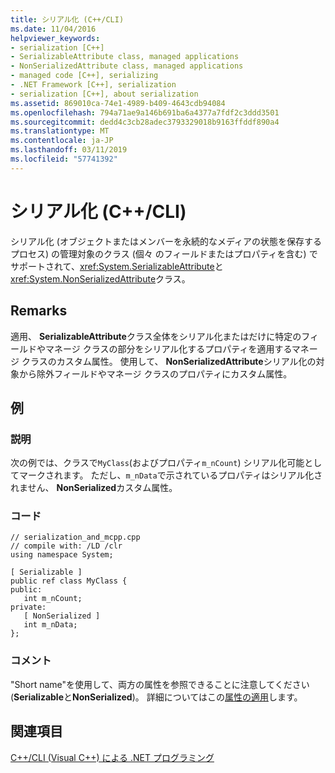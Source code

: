 ```yaml
---
title: シリアル化 (C++/CLI)
ms.date: 11/04/2016
helpviewer_keywords:
- serialization [C++]
- SerializableAttribute class, managed applications
- NonSerializedAttribute class, managed applications
- managed code [C++], serializing
- .NET Framework [C++], serialization
- serialization [C++], about serialization
ms.assetid: 869010ca-74e1-4989-b409-4643cdb94084
ms.openlocfilehash: 794a71ae9a146b691ba6a4377a7fdf2c3ddd3501
ms.sourcegitcommit: dedd4c3cb28adec3793329018b9163ffddf890a4
ms.translationtype: MT
ms.contentlocale: ja-JP
ms.lasthandoff: 03/11/2019
ms.locfileid: "57741392"
---
```

# <a name="serialization-ccli"></a>シリアル化 (C++/CLI)

シリアル化 (オブジェクトまたはメンバーを永続的なメディアの状態を保存するプロセス) の管理対象のクラス (個々 のフィールドまたはプロパティを含む) でサポートされて、<xref:System.SerializableAttribute>と<xref:System.NonSerializedAttribute>クラス。

## <a name="remarks"></a>Remarks

適用、 **SerializableAttribute**クラス全体をシリアル化またはだけに特定のフィールドやマネージ クラスの部分をシリアル化するプロパティを適用するマネージ クラスのカスタム属性。 使用して、 **NonSerializedAttribute**シリアル化の対象から除外フィールドやマネージ クラスのプロパティにカスタム属性。

## <a name="example"></a>例

### <a name="description"></a>説明

次の例では、クラスで`MyClass`(およびプロパティ`m_nCount`) シリアル化可能としてマークされます。 ただし、`m_nData`で示されているプロパティはシリアル化されません、 **NonSerialized**カスタム属性。

### <a name="code"></a>コード

```
// serialization_and_mcpp.cpp
// compile with: /LD /clr
using namespace System;

[ Serializable ]
public ref class MyClass {
public:
   int m_nCount;
private:
   [ NonSerialized ]
   int m_nData;
};
```

### <a name="comments"></a>コメント

"Short name"を使用して、両方の属性を参照できることに注意してください (**Serializable**と**NonSerialized**)。 詳細についてはこの[属性の適用](/dotnet/standard/attributes/applying-attributes)します。

## <a name="see-also"></a>関連項目

[C++/CLI (Visual C++) による .NET プログラミング](../dotnet/dotnet-programming-with-cpp-cli-visual-cpp.md)

